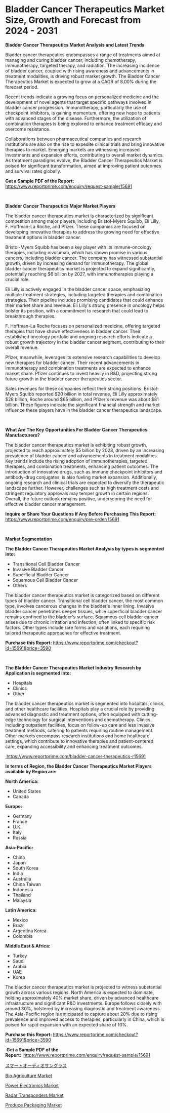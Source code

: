<p><h1>Bladder Cancer Therapeutics Market Size, Growth and Forecast from 2024 - 2031</h1></p><p><strong>Bladder Cancer Therapeutics Market Analysis and Latest Trends</strong></p>
<p><p>Bladder cancer therapeutics encompasses a range of treatments aimed at managing and curing bladder cancer, including chemotherapy, immunotherapy, targeted therapy, and radiation. The increasing incidence of bladder cancer, coupled with rising awareness and advancements in treatment modalities, is driving robust market growth. The Bladder Cancer Therapeutics Market is expected to grow at a CAGR of 8.00% during the forecast period.</p><p>Recent trends indicate a growing focus on personalized medicine and the development of novel agents that target specific pathways involved in bladder cancer progression. Immunotherapy, particularly the use of checkpoint inhibitors, is gaining momentum, offering new hope to patients with advanced stages of the disease. Furthermore, the utilization of combination therapies is being explored to enhance treatment efficacy and overcome resistance.</p><p>Collaborations between pharmaceutical companies and research institutions are also on the rise to expedite clinical trials and bring innovative therapies to market. Emerging markets are witnessing increased investments and expansion efforts, contributing to overall market dynamics. As treatment paradigms evolve, the Bladder Cancer Therapeutics Market is poised for significant transformation, aimed at improving patient outcomes and survival rates globally.</p></p>
<p><strong>Get a Sample PDF of the Report:&nbsp;</strong> <a href="https://www.reportprime.com/enquiry/request-sample/15691">https://www.reportprime.com/enquiry/request-sample/15691</a></p>
<p>&nbsp;</p>
<p><strong>Bladder Cancer Therapeutics Major Market Players</strong></p>
<p><p>The bladder cancer therapeutics market is characterized by significant competition among major players, including Bristol-Myers Squibb, Eli Lilly, F. Hoffman-La Roche, and Pfizer. These companies are focused on developing innovative therapies to address the growing need for effective treatment options in bladder cancer.</p><p>Bristol-Myers Squibb has been a key player with its immune-oncology therapies, including nivolumab, which has shown promise in various cancers, including bladder cancer. The company has witnessed substantial growth, driven by increasing demand for immunotherapy. The global bladder cancer therapeutics market is projected to expand significantly, potentially reaching $6 billion by 2027, with immunotherapies playing a crucial role.</p><p>Eli Lilly is actively engaged in the bladder cancer space, emphasizing multiple treatment strategies, including targeted therapies and combination strategies. Their pipeline includes promising candidates that could enhance their market share and revenue. Eli Lilly's strong presence in oncology helps bolster its position, with a commitment to research that could lead to breakthrough therapies.</p><p>F. Hoffman-La Roche focuses on personalized medicine, offering targeted therapies that have shown effectiveness in bladder cancer. Their established oncology portfolio and ongoing research efforts indicate a robust growth trajectory in the bladder cancer segment, contributing to their overall revenue.</p><p>Pfizer, meanwhile, leverages its extensive research capabilities to develop new therapies for bladder cancer. Their recent advancements in immunotherapy and combination treatments are expected to enhance market share. Pfizer continues to invest heavily in R&D, projecting strong future growth in the bladder cancer therapeutics sector.</p><p>Sales revenues for these companies reflect their strong positions: Bristol-Myers Squibb reported $20 billion in total revenue, Eli Lilly approximately $28 billion, Roche around $65 billion, and Pfizer's revenue was about $81 billion. These figures indicate the significant financial strength and market influence these players have in the bladder cancer therapeutics landscape.</p></p>
<p>&nbsp;</p>
<p><strong>What Are The Key Opportunities For Bladder Cancer Therapeutics Manufacturers?</strong></p>
<p><p>The bladder cancer therapeutics market is exhibiting robust growth, projected to reach approximately $5 billion by 2028, driven by an increasing prevalence of bladder cancer and advancements in treatment modalities. Key trends include the rising adoption of immunotherapies, targeted therapies, and combination treatments, enhancing patient outcomes. The introduction of innovative drugs, such as immune checkpoint inhibitors and antibody-drug conjugates, is also fueling market expansion. Additionally, ongoing research and clinical trials are expected to diversify the therapeutic landscape further. However, challenges such as high treatment costs and stringent regulatory approvals may temper growth in certain regions. Overall, the future outlook remains positive, underscoring the need for effective bladder cancer management.</p></p>
<p><strong>Inquire or Share Your Questions If Any Before Purchasing This Report:</strong> <a href="https://www.reportprime.com/enquiry/pre-order/15691">https://www.reportprime.com/enquiry/pre-order/15691</a></p>
<p>&nbsp;</p>
<p><strong>Market Segmentation</strong></p>
<p><strong>The Bladder Cancer Therapeutics Market Analysis by types is segmented into:</strong></p>
<p><ul><li>Transitional Cell Bladder Cancer</li><li>Invasive Bladder Cancer</li><li>Superficial Bladder Cancer</li><li>Squamous Cell Bladder Cancer</li><li>Others</li></ul></p>
<p><p>The bladder cancer therapeutics market is categorized based on different types of bladder cancer. Transitional cell bladder cancer, the most common type, involves cancerous changes in the bladder's inner lining. Invasive bladder cancer penetrates deeper tissues, while superficial bladder cancer remains confined to the bladder's surface. Squamous cell bladder cancer arises due to chronic irritation and infection, often linked to specific risk factors. Other types include rare forms and variations, each requiring tailored therapeutic approaches for effective treatment.</p></p>
<p><strong>Purchase this Report:&nbsp;</strong><a href="https://www.reportprime.com/checkout?id=15691&price=3590">https://www.reportprime.com/checkout?id=15691&price=3590</a></p>
<p>&nbsp;</p>
<p><strong>The Bladder Cancer Therapeutics Market Industry Research by Application is segmented into:</strong></p>
<p><ul><li>Hospitals</li><li>Clinics</li><li>Other</li></ul></p>
<p><p>The bladder cancer therapeutics market is segmented into hospitals, clinics, and other healthcare facilities. Hospitals play a crucial role by providing advanced diagnostic and treatment options, often equipped with cutting-edge technology for surgical interventions and chemotherapy. Clinics, including outpatient facilities, focus on follow-up care and less invasive treatment methods, catering to patients requiring routine management. Other markets encompass research institutions and home healthcare settings, which contribute to innovative therapies and patient-centered care, expanding accessibility and enhancing treatment outcomes.</p></p>
<p><a href="https://www.reportprime.com/bladder-cancer-therapeutics-r15691">&nbsp;https://www.reportprime.com/bladder-cancer-therapeutics-r15691</a></p>
<p><strong>In terms of Region, the Bladder Cancer Therapeutics Market Players available by Region are:</strong></p>
<p>
    <p> <strong> North America: </strong>
        <ul>
            <li>United States</li>
            <li>Canada</li>
        </ul>
        </p> 
    <p> <strong> Europe: </strong>
        <ul>
            <li>Germany</li>
            <li>France</li>
            <li>U.K.</li>
            <li>Italy</li>
            <li>Russia</li>
        </ul>
        </p> 
    <p> <strong> Asia-Pacific: </strong>
        <ul>
            <li>China</li>
            <li>Japan</li>
            <li>South Korea</li>
            <li>India</li>
            <li>Australia</li>
            <li>China Taiwan</li>
            <li>Indonesia</li>
            <li>Thailand</li>
            <li>Malaysia</li>
        </ul>
        </p> 
    <p> <strong> Latin America: </strong>
        <ul>
            <li>Mexico</li>
            <li>Brazil</li>
            <li>Argentina Korea</li>
            <li>Colombia</li>
        </ul>
        </p> 
    <p> <strong> Middle East & Africa: </strong>
        <ul>
            <li>Turkey</li>
            <li>Saudi</li>
            <li>Arabia</li>
            <li>UAE</li>
            <li>Korea</li>
        </ul>
    </p>
    </p>
<p><p>The bladder cancer therapeutics market is projected to witness substantial growth across various regions. North America is expected to dominate, holding approximately 40% market share, driven by advanced healthcare infrastructure and significant R&D investments. Europe follows closely with around 30%, bolstered by increasing diagnostic and treatment awareness. The Asia-Pacific region is anticipated to capture about 20% due to rising prevalence and improved access to therapies, particularly in China, which is poised for rapid expansion with an expected share of 10%.</p></p>
<p><strong>Purchase this Report: </strong><a href="https://www.reportprime.com/checkout?id=15691&price=3590">https://www.reportprime.com/checkout?id=15691&price=3590</a></p>
<p>&nbsp;<strong>Get a Sample PDF of the Report:&nbsp;&nbsp;</strong><a href="https://www.reportprime.com/enquiry/request-sample/15691">https://www.reportprime.com/enquiry/request-sample/15691</a></p>
<p><strong></strong></p>
<p><p><a href="https://medium.com/@rosaleen41t7a/smart-audio-sunglasses-market-%E3%81%AE%E3%82%B0%E3%83%AD%E3%83%BC%E3%83%90%E3%83%AB%E5%B8%82%E5%A0%B4%E6%A6%82%E8%A6%81%E3%81%AF-%E4%B8%96%E7%95%8C%E3%81%8A%E3%82%88%E3%81%B3%E4%B8%BB%E8%A6%81%E5%B8%82%E5%A0%B4%E3%81%AB%E3%81%8A%E3%81%91%E3%82%8B%E6%A5%AD%E7%95%8C%E3%81%AB%E5%BD%B1%E9%9F%BF%E3%82%92%E4%B8%8E%E3%81%88%E3%82%8B%E4%B8%BB%E8%A6%81%E3%81%AA%E3%83%88%E3%83%AC%E3%83%B3%E3%83%89%E3%81%AB%E3%81%A4%E3%81%84%E3%81%A6-%E7%8B%AC%E8%87%AA%E3%81%AE%E8%A6%96%E7%82%B9%E3%82%92%E6%8F%90%E4%BE%9B%E3%81%97%E3%81%BE%E3%81%99-35c02f89e93d">スマートオーディオサングラス</a></p><p><a href="https://www.linkedin.com/pulse/global-bio-agriculture-market-size-trends-analysis-9bare?trackingId=lj55%2FxDdRq%2Br311SBiMqZg%3D%3D">Bio Agriculture Market</a></p><p><a href="https://github.com/JosephineMcguire65/Market-Research-Report-List-1/blob/main/power-electronics-market.md">Power Electronics Market</a></p><p><a href="https://medium.com/@carlahoustonh51/the-radar-transponders-market-is-anticipated-to-experience-significant-growth-with-a-projected-b50c6ff269bc">Radar Transponders Market</a></p><p><a href="https://issuu.com/reportprime-2/docs/produce-packaging-market-size-2030._9c331e2018a9f0">Produce Packaging Market</a></p></p>